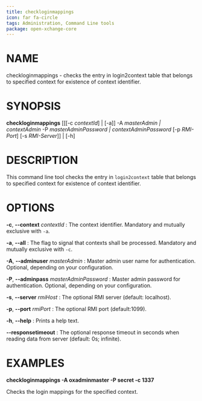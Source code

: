 ```yaml
---
title: checkloginmappings
icon: far fa-circle
tags: Administration, Command Line tools
package: open-xchange-core
---
```


# NAME

checkloginmappings - checks the entry in login2context table that belongs to specified context for existence of context identifier.

# SYNOPSIS

**checkloginmappings** [[[-c *contextId*] | [-a]] -A *masterAdmin | contextAdmin* -P *masterAdminPassword | contextAdminPassword* [-p *RMI-Port*] [-s *RMI-Server*]] | [-h]

# DESCRIPTION

This command line tool checks the entry in `login2context` table that belongs to specified context for existence of context identifier.

# OPTIONS

**-c**, **--context** *contextId*
: The context identifier. Mandatory and mutually exclusive with `-a`.

**-a**, **--all**
: The flag to signal that contexts shall be processed. Mandatory and mutually exclusive with `-c`.

**-A**, **--adminuser** *masterAdmin*
: Master admin user name for authentication. Optional, depending on your configuration.

**-P**, **--adminpass** *masterAdminPassword*
: Master admin password for authentication. Optional, depending on your configuration.

**-s**, **--server** *rmiHost*
: The optional RMI server (default: localhost).

**-p**, **--port** *rmiPort*
: The optional RMI port (default:1099).

**-h**, **--help**
: Prints a help text.

**--responsetimeout**
: The optional response timeout in seconds when reading data from server (default: 0s; infinite).

# EXAMPLES

**checkloginmappings -A oxadminmaster -P secret -c 1337**

Checks the login mappings for the specified context.
